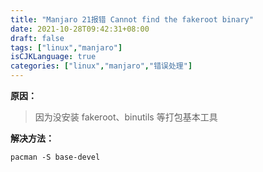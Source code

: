 ```yaml
---
title: "Manjaro 21报错 Cannot find the fakeroot binary"
date: 2021-10-28T09:42:31+08:00
draft: false
tags: ["linux","manjaro"]
isCJKLanguage: true
categories: ["linux","manjaro","错误处理"]
---
```


**原因：**

> 因为没安装 fakeroot、binutils 等打包基本工具

**解决方法：**

```shell
pacman -S base-devel
```

